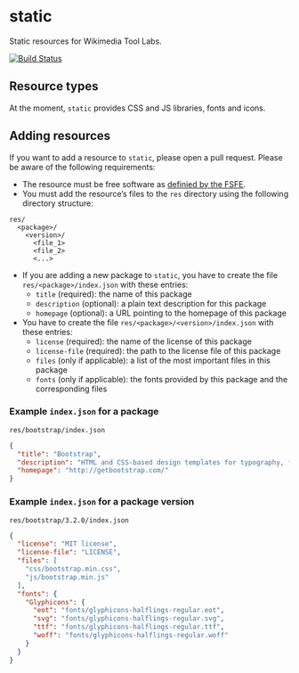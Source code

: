 static
======

Static resources for Wikimedia Tool Labs.

[![Build Status](https://travis-ci.org/tool-labs/static.svg?branch=master)](https://travis-ci.org/tool-labs/static)

## Resource types

At the moment, `static` provides CSS and JS libraries, fonts and icons.

## Adding resources

If you want to add a resource to `static`, please open a pull request.  Please be aware of the following requirements:
  - The resource must be free software as [definied by the FSFE](https://fsfe.org/about/basics/freesoftware.de.html).
  - You must add the resource’s files to the `res` directory using the following directory structure:
```
res/
  <package>/
    <version>/
      <file_1>
      <file_2>
      <...>
```
  - If you are adding a new package to `static`, you have to create the file `res/<package>/index.json` with these entries:
    - `title` (required): the name of this package
    - `description` (optional): a plain text description for this package
    - `homepage` (optional): a URL pointing to the homepage of this package
  - You have to create the file `res/<package>/<version>/index.json` with these entries:
    - `license` (required): the name of the license of this package
    - `license-file` (required): the path to the license file of this package
    - `files` (only if applicable): a list of the most important files in this package
    - `fonts` (only if applicable): the fonts provided by this package and the corresponding files

### Example `index.json` for a package
`res/bootstrap/index.json`
```json
{
  "title": "Bootstrap",
  "description": "HTML and CSS-based design templates for typography, forms, buttons, navigation and other interface components and optional JavaScript extensions",
  "homepage": "http://getbootstrap.com/"
}
```

### Example `index.json` for a package version
`res/bootstrap/3.2.0/index.json`
```json
{
  "license": "MIT license",
  "license-file": "LICENSE",
  "files": [
    "css/bootstrap.min.css",
    "js/bootstrap.min.js"
  ],
  "fonts": {
    "Glyphicons": {
      "eot": "fonts/glyphicons-halflings-regular.eot",
      "svg": "fonts/glyphicons-halflings-regular.svg",
      "ttf": "fonts/glyphicons-halflings-regular.ttf",
      "woff": "fonts/glyphicons-halflings-regular.woff"
    }
  }
}
```
